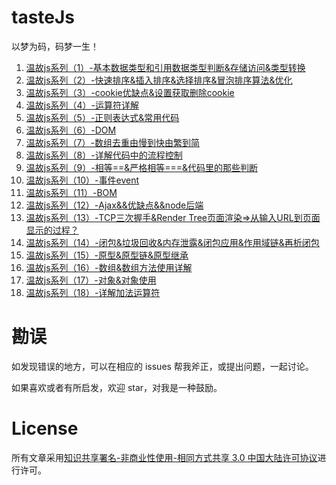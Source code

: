 # tasteJs

以梦为码，码梦一生！

1. [温故js系列（1）-基本数据类型和引用数据类型判断&存储访问&类型转换][1]
2. [温故js系列（2）-快速排序&插入排序&选择排序&冒泡排序算法&优化][2]
3. [温故js系列（3）-cookie优缺点&设置获取删除cookie][3]
4. [温故js系列（4）-运算符详解][4]
5. [温故js系列（5）-正则表达式&常用代码][5]
6. [温故js系列（6）-DOM][6]
7. [温故js系列（7）-数组去重由慢到快由繁到简][7]
8. [温故js系列（8）-详解代码中的流程控制][8]
9. [温故js系列（9）-相等==&严格相等===&代码里的那些判断][9]
10. [温故js系列（10）-事件event][10]
11. [温故js系列（11）-BOM][11]
12. [温故js系列（12）-Ajax&&优缺点&&node后端][12]
13. [温故js系列（13）-TCP三次握手&Render Tree页面渲染=>从输入URL到页面显示的过程？][13]
14. [温故js系列（14）-闭包&垃圾回收&内存泄露&闭包应用&作用域链&再析闭包][14]
15. [温故js系列（15）-原型&原型链&原型继承][15]
16. [温故js系列（16）-数组&数组方法使用详解][16]
17. [温故js系列（17）-对象&对象使用][17]
18. [温故js系列（18）-详解加法运算符][18]

# 勘误

如发现错误的地方，可以在相应的 issues 帮我斧正，或提出问题，一起讨论。

如果喜欢或者有所启发，欢迎 star，对我是一种鼓励。

# License

所有文章采用[知识共享署名-非商业性使用-相同方式共享 3.0 中国大陆许可协议][19]进行许可。


  [1]: https://github.com/xiaohuazheng/tasteJs/issues/2
  [2]: https://github.com/xiaohuazheng/tasteJs/issues/3
  [3]: https://github.com/xiaohuazheng/tasteJs/issues/4
  [4]: https://github.com/xiaohuazheng/tasteJs/issues/5
  [5]: https://github.com/xiaohuazheng/tasteJs/issues/6
  [6]: https://github.com/xiaohuazheng/tasteJs/issues/7
  [7]: https://github.com/xiaohuazheng/tasteJs/issues/8
  [8]: https://github.com/xiaohuazheng/tasteJs/issues/9
  [9]: https://github.com/xiaohuazheng/tasteJs/issues/10
  [10]: https://github.com/xiaohuazheng/tasteJs/issues/11
  [11]: https://github.com/xiaohuazheng/tasteJs/issues/12
  [12]: https://github.com/xiaohuazheng/tasteJs/issues/13
  [13]: https://github.com/xiaohuazheng/tasteJs/issues/14
  [14]: https://github.com/xiaohuazheng/tasteJs/issues/16
  [15]: https://github.com/xiaohuazheng/tasteJs/issues/17
  [16]: https://github.com/xiaohuazheng/tasteJs/issues/18
  [17]: https://github.com/xiaohuazheng/tasteJs/issues/19
  [18]: https://github.com/xiaohuazheng/tasteJs/issues/20
  [19]: https://creativecommons.org/licenses/by-nc-sa/3.0/cn/



